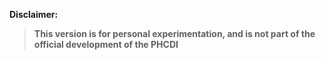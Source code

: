 **Disclaimer:** 
> **This version is for personal experimentation, and is not part of the official development of the PHCDI**